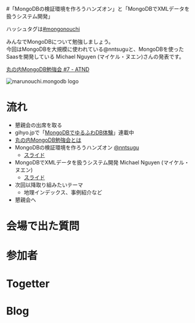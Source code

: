 #「MongoDBの検証環境を作ろうハンズオン」と「MongoDBでXMLデータを扱うシステム開発」

ハッシュタグは[#mongonouchi](https://twitter.com/search?q=%23mongonouchi&src=hash)

みんなでMongoDBについて勉強しましょう。  
今回はMongoDBを大規模に使われている@nntsuguと、MongoDBを使ったSaasを開発している Michael Nguyen (マイケル・ヌエン)さんの発表です。

[丸の内MongoDB勉強会 #7 - ATND](http://atnd.org/events/36467)

![marunouchi.mongodb logo](http://syokenz.github.com/marunouchi-mongodb/images/mongodb_logo.png)


# 流れ
* 懇親会の出席を取る
* gihyo.jpで「[MongoDBでゆるふわDB体験](http://gihyo.jp/dev/serial/01/mongodb)」連載中
* [丸の内MongoDB勉強会とは](http://syokenz.github.com/slides/mongonouchi/)
* MongoDBの検証環境を作ろうハンズオン [@nntsugu](http://twitter.com/nntsugu)
  * [スライド]()
* MongoDBでXMLデータを扱うシステム開発 Michael Nguyen (マイケル・ヌエン)
  * [スライド]()
* 次回以降取り組みたいテーマ
  * 地理インデックス、事例紹介など
* 懇親会へ


# 会場で出た質問


# 参加者


# Togetter


# Blog
